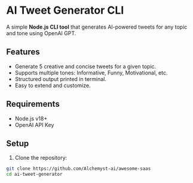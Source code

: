 # AI Tweet Generator CLI

A simple **Node.js CLI tool** that generates AI-powered tweets for any topic and tone using OpenAI GPT.

## Features

- Generate 5 creative and concise tweets for a given topic.
- Supports multiple tones: Informative, Funny, Motivational, etc.
- Structured output printed in terminal.
- Easy to extend and customize.

## Requirements

- Node.js v18+  
- OpenAI API Key  

## Setup

1. Clone the repository:
```bash
git clone https://github.com/Alchemyst-ai/awesome-saas
cd ai-tweet-generator
